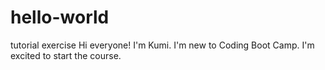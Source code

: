 # hello-world
tutorial exercise
Hi everyone!
I'm Kumi. I'm new to Coding Boot Camp. I'm excited to start the course.
